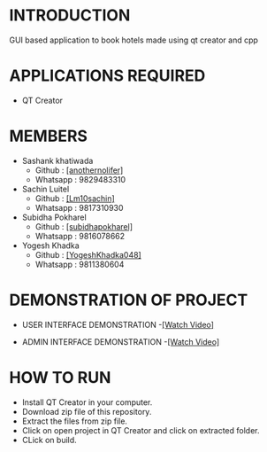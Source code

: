 # INTRODUCTION
GUI based application to book hotels made using qt creator and cpp

# APPLICATIONS REQUIRED
- QT Creator

# MEMBERS
-  Sashank khatiwada
    - Github : [[anothernolifer]](https://github.com/anothernolifer)
    -  Whatsapp : 9829483310
- Sachin Luitel
    - Github : [[Lm10sachin]](https://github.com/Lm10sachin) 
    - Whatsapp : 9817310930
- Subidha Pokharel
    - Github : [[subidhapokharel]](https://github.com/subidhapokharel)
    - Whatsapp : 9816078662
- Yogesh Khadka
    - Github : [[YogeshKhadka048]](https://github.com/YogeshKhadka048)
    - Whatsapp : 9811380604

#  DEMONSTRATION OF PROJECT

- USER INTERFACE DEMONSTRATION
      -[[Watch Video]](https://www.veed.io/view/572f87e8-7a88-405c-9410-83275aac63e6)

- ADMIN INTERFACE DEMONSTRATION
    -[[Watch Video]](https://www.veed.io/view/ad4cb58f-e36d-4407-b146-fc46aa5c2f54)

# HOW TO RUN  
- Install QT Creator in your computer.
- Download zip file of this repository.
- Extract the files from zip file.
- Click on open project in QT Creator and click on extracted folder.
- CLick on build.





